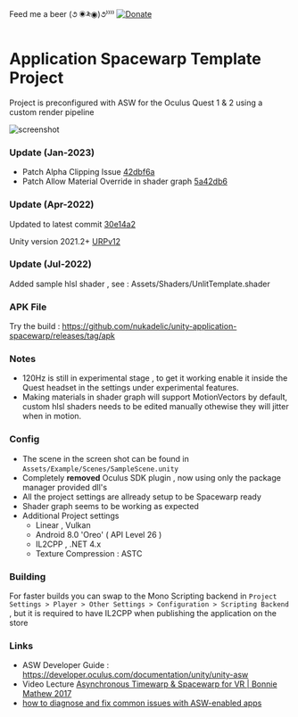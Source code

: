 Feed me a beer (૭ ◉༬◉)૭⁾⁾⁾⁾ [![Donate](https://img.shields.io/badge/Donate-PayPal-green.svg)](https://www.paypal.me/wad1m)
  
# Application Spacewarp Template Project
  
Project is preconfigured with ASW for the Oculus Quest 1 &amp; 2 using a custom render pipeline 

![screenshot](https://raw.githubusercontent.com/nukadelic/unity-application-spacewarp/master/Img/screenshot.png)

### Update (Jan-2023)

+ Patch Alpha Clipping Issue [42dbf6a](https://gin.g-node.org/FloppyDisk/asw-render-pipelines-universal/commit/42dbf6a25b33099b1249bcd03ccffc223224818e)
+ Patch Allow Material Override in shader graph [5a42db6](https://gin.g-node.org/FloppyDisk/asw-render-pipelines-universal/commit/5a42db665706440403125170c379deb6b998aff5)

### Update (Apr-2022)

Updated to latest commit [30e14a2](https://github.com/Oculus-VR/Unity-Graphics/tree/30e14a2ca18f7c4c9903767895c1ca15d1af6c76)

Unity version 2021.2+ [URPv12](https://github.com/Oculus-VR/Unity-Graphics/commit/4f6daf0a988e86df35739c5fddbf6fe9bf9bb773)

### Update (Jul-2022)

Added sample hlsl shader , see : Assets/Shaders/UnlitTemplate.shader

### APK File 

Try the build : https://github.com/nukadelic/unity-application-spacewarp/releases/tag/apk

### Notes

* 120Hz is still in experimental stage , to get it working enable it inside the Quest headset in the settings under experimental features. 
* Making materials in shader graph will support MotionVectors by default, custom hlsl shaders needs to be edited manually othewise they will jitter when in motion.

### Config 

* The scene in the screen shot can be found in `Assets/Example/Scenes/SampleScene.unity`
* Completely **removed** Oculus SDK plugin , now using only the package manager provided dll's  
* All the project settings are allready setup to be Spacewarp ready 
* Shader graph seems to be working as expected 
* Additional Project settings 
  * Linear , Vulkan 
  * Android 8.0 'Oreo' ( API Level 26 ) 
  * IL2CPP , .NET 4.x  
  * Texture Compression : ASTC 

### Building 

For faster builds you can swap to the Mono Scripting backend in `Project Settings > Player > Other Settings > Configuration > Scripting Backend` , but it is required to have IL2CPP when publishing the application on the store 
  
### Links 

* ASW Developer Guide : https://developer.oculus.com/documentation/unity/unity-asw
* Video Lecture [Asynchronous Timewarp & Spacewarp for VR | Bonnie Mathew 2017](https://www.youtube.com/watch?v=gqVIJtRjtr8)
* [how to diagnose and fix common issues with ASW-enabled apps](https://github.com/oculus-samples/Unity-AppSpaceWarp)
